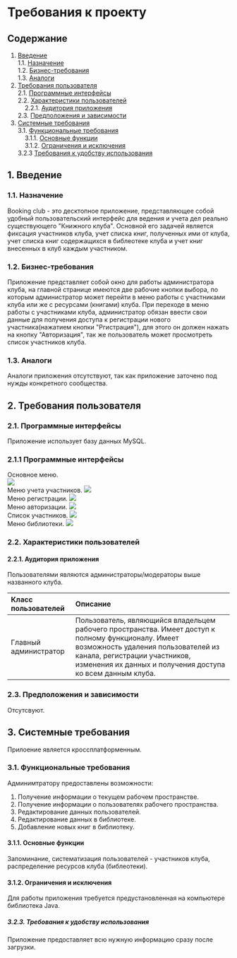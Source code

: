 # Требования к проекту
## Содержание
1. [Введение](#P1)  
1.1. [Назначение](#P1.1)  
1.2. [Бизнес-требования](#P1.2)  
1.3. [Аналоги](#P1.3)  
2. [Требования пользователя](#P2)  
2.1. [Программные интерфейсы](#P2.1)  
2.2. [Характеристики пользователей](#P2.2)  
&nbsp;&nbsp;&nbsp;&nbsp;2.2.1. [Аудитория приложения](#P2.2.1)  
2.3. [Предположения и зависимости](#P2.3)  
3. [Системные требования](#P3)  
3.1. [Функциональные требования](#P3.1)  
&nbsp;&nbsp;&nbsp;&nbsp;3.1.1. [Основные функции](#P3.1.1)  
&nbsp;&nbsp;&nbsp;&nbsp;3.1.2. [Ограничения и исключения](#P3.1.2)  
3.2.3 [Требования к удобству использования](#P3.2.1.1)  
## <a name="P1">1. Введение</a>
### <a name="P1.1">1.1. Назначение </a>
Booking club - это десктопное приложение, представляющее собой удобный пользовательский интерфейс для ведения и учета дел реально существующего "Книжного клуба". Основной его задачей является фиксация участников клуба, учет списка книг, полученных ими от клуба, учет списка книг содержащихся в библеотеке клуба и учет книг внесенных в клуб каждым участником.
### <a name="P1.2">1.2. Бизнес-требования</a>
Приложение представляет собой окно для работы администратора клуба, на главной странице имеются две рабочие кнопки выбора, по которым администратор может перейти в меню работы с участниками клуба или же с ресурсами (книгами) клуба. При переходе в меню работы с участниками клуба, администратор обязан ввести свои данные для получения доступа к регистрации нового участника(нажатием кнопки "Ргистрация"), для этого он должен нажать на кнопку "Авторизация", так же пользователь может просмотреть список участников клуба. 
### <a name="P1.3">1.3. Аналоги</a>
Аналоги приложения отсутствуют, так как приложение заточено под нужды конкретного сообщества.
## <a name="P2">2. Требования пользователя</a>
### <a name="P2.1">2.1. Программные интерфейсы</a>
Приложение использует базу данных MySQL.
### <a name="P2.1">2.1.1 Программные интерфейсы</a>
Основное меню.<br>
![]( https://github.com/TheAntoshkaBy/Boking-Club/blob/master/documentation/diagrams/images/Booking_Club.jpg)<br>
Меню учета участников.
![](https://github.com/TheAntoshkaBy/Boking-Club/blob/master/documentation/diagrams/images/menuUsers.jpg)<br>
Меню регистрации.
![](https://github.com/TheAntoshkaBy/Boking-Club/blob/master/documentation/diagrams/images/registr.jpg)<br>
Меню авторизации.
![](https://github.com/TheAntoshkaBy/Boking-Club/blob/master/documentation/diagrams/images/autorize.jpg)<br>
Список участников.
![](https://github.com/TheAntoshkaBy/Boking-Club/blob/master/documentation/diagrams/images/usersList.jpg)<br>
Меню библиотеки.
![](https://github.com/TheAntoshkaBy/Boking-Club/blob/master/documentation/diagrams/images/menuBib.jpg)<br>
### <a name="P2.2">2.2. Характеристики пользователей</a>
#### <a name="P2.2.1">2.2.1. Аудитория приложения</a>
Пользователями являются администраторы/модераторы выше названного клуба.

| Класс пользователей | Описание |
|:---|:---|
| Главный администратор | Пользователь, являющийся владельцем рабочего пространства. Имеет доступ к полному функционалу. Имеет возможность удаления пользователей из канала, регистрации участников, изменения их данных и получения доступа ко всем данным клуба.

### <a name="P2.3">2.3. Предположения и зависимости</a>
Отсутсвуют.
## <a name="P3">3. Системные требования</a>
Прилоение является кроссплатформенным.
### <a name="P3.1">3.1. Функциональные требования</a>
Админимтратору предоставлены возможности:
  1. Получение информации о текущем рабочем пространстве.
  2. Получение информации о пользователях рабочего пространства.
  3. Редактирование данных пользователей.
  4. Редактирование данных в библиотеке.
  5. Добавление новых книг в библиотеку.
#### <a name="P3.1.1">3.1.1. Основные функции</a>
Запоминание, систематизация пользователей - участников клуба, распределение ресурсов клуба (библеотеки).
#### <a name="P3.1.2">3.1.2. Ограничения и исключения</a>
Для работы приложения требуется предустановленная на компьютере библиотека Java.
##### <a name="P3.2.3">3.2.3. Требования к удобству использования</a>
Приложение предоставляет всю нужную информацию сразу после загрузки. 
